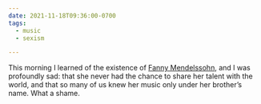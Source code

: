 ```yaml
---
date: 2021-11-18T09:36:00-0700
tags:
  - music
  - sexism

---
```


This morning I learned of the existence of [Fanny Mendelssohn][w], and I was profoundly sad: that she never had the chance to share her talent with the world, and that so many of us knew her music only under her brother’s name. What a shame.

[w]: https://en.wikipedia.org/wiki/Fanny_Mendelssohn